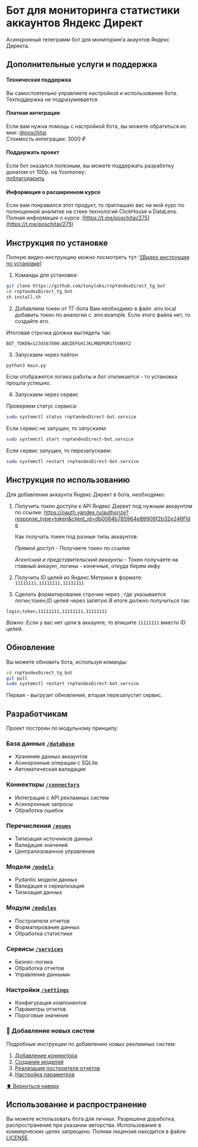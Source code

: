 # Бот для мониторинга статистики аккаунтов Яндекс Директ

Асинхронный телеграмм бот для мониторинга акаунтов Яндекс Директа. 


## Дополнительные услуги и поддержка

#### Техническая поддержка

Вы самостоятельно управляете настройкой и использование бота. Техподдержка не подразумевается.

#### Платная интеграция

Если вам нужна помощь с настройкой бота, вы можете обратиться ко мне:
[@poschitai](https://t.me/poschitai)  
Стоимость интеграции: 3000 ₽

#### Поддержать проект

Если бот оказался полезным, вы можете поддержать разработку донатом от 100р. на Yoomoney:  
[поблагодарить](https://yoomoney.ru/to/410011521226963)

#### Информация о расширенном курсе

Если вам понравился этот продукт, то приглашаю вас на мой курс по полноценной аналитке на стеке технологий ClickHouse и DataLens. 
Полная информация о курсе: [https://t.me/poschitai/275](https://t.me/poschitai/275)

## Инструкция по установке

Полную видео-инструкцию можно посмотреть тут:
[![Видео инструкция по установке]](https://vkvideo.ru/video7686053_456239128)

1. Команды для установки:
```bash
git clone https://github.com/tonyloks/rnpYandexDirect_tg_bot
cd rnpYandexDirect_tg_bot
sh install.sh
```

2. Добавляем токен от ТГ-бота
Вам необходимо в файл .env.local добавить токен по аналогии с .env.example. Если этого файла нет, то создайте его.

Итоговая строчка должна выглядеть так:
```
BOT_TOKEN=1234567890:ABCDEFGHIJKLMNOPQRSTUVWXYZ
```

3. Запускаем через пайтон
```bash
python3 main.py
```
Если отображется логика работы и бот откликается - то установка прошла успешно.

4. Запускаем через сервис

Проверяем статус сервиса:
```bash
sudo systemctl status rnpYandexDirect-bot.service 
```
Если сервис не запущен, то запускаем:
```bash
sudo systemctl start rnpYandexDirect-bot.service 
```
Если сервис запущен, то перезапускаем:
```bash
sudo systemctl restart rnpYandexDirect-bot.service 
```



## Инструкция по использованию
Для добавления аккаунта Яндекс Директ в бота, необходимо:
1. Получить токен доступа к API Яндекс Директ под нужным аккаунтом по ссылке: https://oauth.yandex.ru/authorize?response_type=token&client_id=db0084b785964e89908f2b32e246f1de

   Как получать токен под разные типы аккаунтов:

   *Прямой доступ* - Получаете токен по ссылке

   *Агентский и представительский аккаунты* - Токен получаете на главный аккаунт, логины - конечные, откуда берем инфу


2. Получить ID целей из Яндекс Метрики в формате: ```11111111,11111111,11111111```
3. Сделать форматирование строчки через ; где указывается логин;токен;ID целей через запятую
В итоге должно получиться так:
```
login;token;11111111,11111111,11111111
```

*Важно*:
Если у вас нет цели в аккаунте, то впишите ```11111111``` вместо ID целей.

## Обновление

Вы можете обновить бота, используя команды:
```bash
cd rnpYandexDirect_tg_bot
git pull
sudo systemctl restart rnpYandexDirect-bot.service 
```
Первая - выгрузит обновления, вторая перезапустит сервис.



## Разработчикам

Проект построен по модульному принципу:

### База данных [`/database`](database/README.md)
- Хранение данных аккаунтов
- Асинхронные операции с SQLite
- Автоматическая валидация

### Коннекторы [`/connectors`](connectors/README.md)
- Интеграция с API рекламных систем
- Асинхронные запросы
- Обработка ошибок

### Перечисления [`/enums`](enums/README.md)
- Типизация источников данных
- Валидация значений
- Централизованное управление

### Модели [`/models`](models/README.md)
- Pydantic модели данных
- Валидация и сериализация
- Типизация данных

### Модули [`/modules`](modules/README.md)
- Построители отчетов
- Форматирование данных
- Обработка статистики

### Сервисы [`/services`](services/README.md)
- Бизнес-логика
- Обработка отчетов
- Управление данными

### Настройки [`/settings`](settings/README.md)
- Конфигурация компонентов
- Параметры отчетов
- Пороговые значения


### 🔧 Добавление новых систем

Подробные инструкции по добавлению новых рекламных систем:
1. [Добавление коннектора](connectors/README.md)
2. [Создание моделей](models/README.md)
3. [Реализация построителя отчетов](modules/README.md)
4. [Настройка параметров](settings/README.md)


[⬆️ Вернуться наверх](#бот-для-мониторинга-статистики-аккаунтов-яндекс-директ)



## Использование и распространение

Вы можете использовать бота для личных. 
Разрешена доработка, распространение при указании авторства.
Использование в коммерческих целях запрещено.
Полная лицензия находится в файле [LICENSE](LICENSE).
